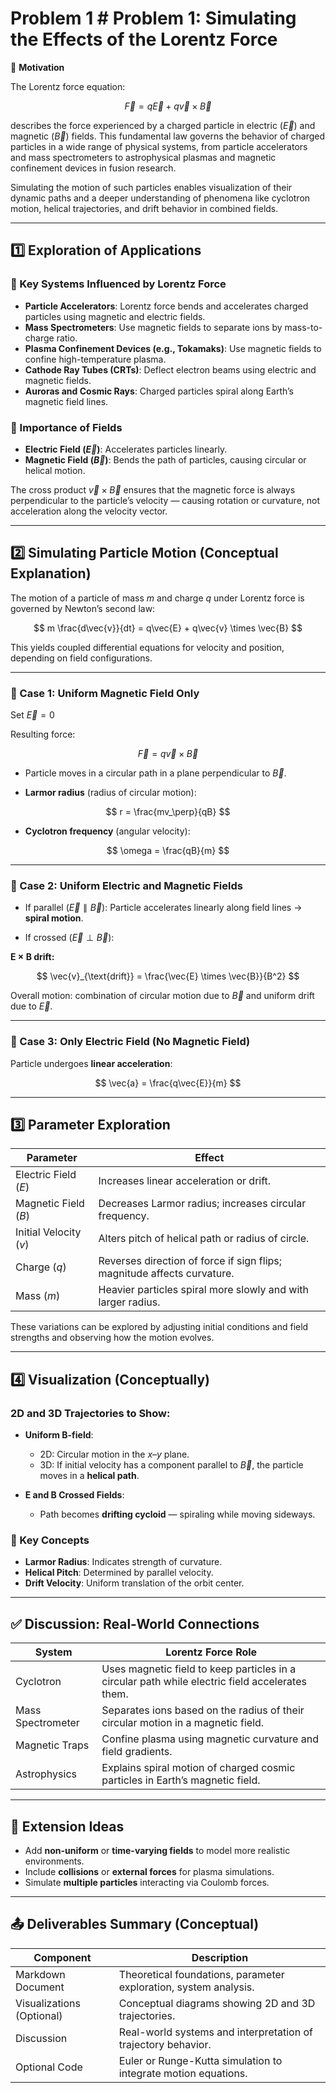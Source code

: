 # Problem 1 # Problem 1: Simulating the Effects of the Lorentz Force

🎯 **Motivation**

The Lorentz force equation:

$$
\vec{F} = q\vec{E} + q\vec{v} \times \vec{B}
$$

describes the force experienced by a charged particle in electric ($\vec{E}$) and magnetic ($\vec{B}$) fields. This fundamental law governs the behavior of charged particles in a wide range of physical systems, from particle accelerators and mass spectrometers to astrophysical plasmas and magnetic confinement devices in fusion research.

Simulating the motion of such particles enables visualization of their dynamic paths and a deeper understanding of phenomena like cyclotron motion, helical trajectories, and drift behavior in combined fields.

---

## 1️⃣ Exploration of Applications

### 📌 Key Systems Influenced by Lorentz Force

- **Particle Accelerators**: Lorentz force bends and accelerates charged particles using magnetic and electric fields.
- **Mass Spectrometers**: Use magnetic fields to separate ions by mass-to-charge ratio.
- **Plasma Confinement Devices (e.g., Tokamaks)**: Use magnetic fields to confine high-temperature plasma.
- **Cathode Ray Tubes (CRTs)**: Deflect electron beams using electric and magnetic fields.
- **Auroras and Cosmic Rays**: Charged particles spiral along Earth’s magnetic field lines.

### 📌 Importance of Fields

- **Electric Field ($\vec{E}$)**: Accelerates particles linearly.
- **Magnetic Field ($\vec{B}$)**: Bends the path of particles, causing circular or helical motion.

The cross product $\vec{v} \times \vec{B}$ ensures that the magnetic force is always perpendicular to the particle’s velocity — causing rotation or curvature, not acceleration along the velocity vector.

---

## 2️⃣ Simulating Particle Motion (Conceptual Explanation)

The motion of a particle of mass $m$ and charge $q$ under Lorentz force is governed by Newton’s second law:

$$
m \frac{d\vec{v}}{dt} = q\vec{E} + q\vec{v} \times \vec{B}
$$

This yields coupled differential equations for velocity and position, depending on field configurations.

---

### 🔁 Case 1: Uniform Magnetic Field Only

Set $\vec{E} = 0$

Resulting force:

$$
\vec{F} = q\vec{v} \times \vec{B}
$$

- Particle moves in a circular path in a plane perpendicular to $\vec{B}$.

- **Larmor radius** (radius of circular motion):

$$
r = \frac{mv_\perp}{qB}
$$

- **Cyclotron frequency** (angular velocity):

$$
\omega = \frac{qB}{m}
$$

---

### 🔁 Case 2: Uniform Electric and Magnetic Fields

- If parallel ($\vec{E} \parallel \vec{B}$): Particle accelerates linearly along field lines → **spiral motion**.

- If crossed ($\vec{E} \perp \vec{B}$):

**E × B drift:**

$$
\vec{v}_{\text{drift}} = \frac{\vec{E} \times \vec{B}}{B^2}
$$

Overall motion: combination of circular motion due to $\vec{B}$ and uniform drift due to $\vec{E}$.

---

### 🔁 Case 3: Only Electric Field (No Magnetic Field)

Particle undergoes **linear acceleration**:

$$
\vec{a} = \frac{q\vec{E}}{m}
$$

---

## 3️⃣ Parameter Exploration

| Parameter           | Effect |
|---------------------|--------|
| Electric Field ($E$) | Increases linear acceleration or drift. |
| Magnetic Field ($B$) | Decreases Larmor radius; increases circular frequency. |
| Initial Velocity ($v$) | Alters pitch of helical path or radius of circle. |
| Charge ($q$)         | Reverses direction of force if sign flips; magnitude affects curvature. |
| Mass ($m$)           | Heavier particles spiral more slowly and with larger radius. |

These variations can be explored by adjusting initial conditions and field strengths and observing how the motion evolves.

---

## 4️⃣ Visualization (Conceptually)

### 2D and 3D Trajectories to Show:

- **Uniform B-field**:
  - 2D: Circular motion in the $x$–$y$ plane.
  - 3D: If initial velocity has a component parallel to $\vec{B}$, the particle moves in a **helical path**.

- **E and B Crossed Fields**:
  - Path becomes **drifting cycloid** — spiraling while moving sideways.

### 🧭 Key Concepts

- **Larmor Radius**: Indicates strength of curvature.
- **Helical Pitch**: Determined by parallel velocity.
- **Drift Velocity**: Uniform translation of the orbit center.

---

## ✅ Discussion: Real-World Connections

| System              | Lorentz Force Role |
|---------------------|--------------------|
| Cyclotron           | Uses magnetic field to keep particles in a circular path while electric field accelerates them. |
| Mass Spectrometer   | Separates ions based on the radius of their circular motion in a magnetic field. |
| Magnetic Traps      | Confine plasma using magnetic curvature and field gradients. |
| Astrophysics        | Explains spiral motion of charged cosmic particles in Earth’s magnetic field. |

---

## 📌 Extension Ideas

- Add **non-uniform** or **time-varying fields** to model more realistic environments.
- Include **collisions** or **external forces** for plasma simulations.
- Simulate **multiple particles** interacting via Coulomb forces.

---

## 📤 Deliverables Summary (Conceptual)

| Component                | Description |
|--------------------------|-------------|
| Markdown Document        | Theoretical foundations, parameter exploration, system analysis. |
| Visualizations (Optional) | Conceptual diagrams showing 2D and 3D trajectories. |
| Discussion               | Real-world systems and interpretation of trajectory behavior. |
| Optional Code            | Euler or Runge-Kutta simulation to integrate motion equations. |
